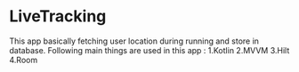 # LiveTracking
This app basically fetching user location during running and store in database.
Following main things are used in this app :
1.Kotlin
2.MVVM
3.Hilt
4.Room
